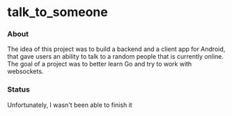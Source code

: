 # talk_to_someone

### About
The idea of this project was to build a backend and a client app for Android, that gave users an ability to talk to a random people that is currently online.
The goal of a project was to better learn Go and try to work with websockets.

### Status
Unfortunately, I wasn't been able to finish it
